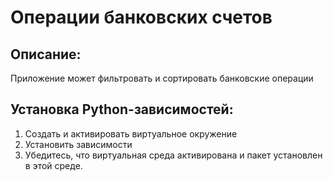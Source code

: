 # Операции банковских счетов

## Описание:

Приложение может фильтровать и сортировать банковские операции 

## Установка Python-зависимостей:

1. Создать и активировать виртуальное окружение
2. Установить зависимости
3. Убедитесь, что виртуальная среда активирована и пакет установлен в этой среде.